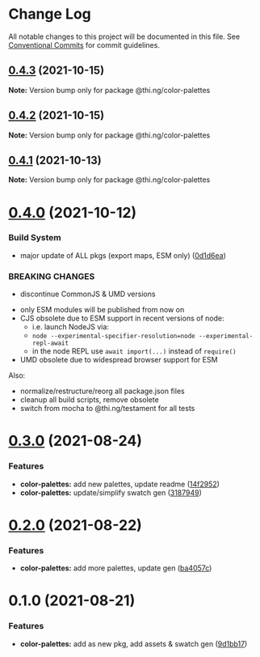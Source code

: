 # Change Log

All notable changes to this project will be documented in this file.
See [Conventional Commits](https://conventionalcommits.org) for commit guidelines.

## [0.4.3](https://github.com/thi-ng/umbrella/compare/@thi.ng/color-palettes@0.4.2...@thi.ng/color-palettes@0.4.3) (2021-10-15)

**Note:** Version bump only for package @thi.ng/color-palettes





## [0.4.2](https://github.com/thi-ng/umbrella/compare/@thi.ng/color-palettes@0.4.1...@thi.ng/color-palettes@0.4.2) (2021-10-15)

**Note:** Version bump only for package @thi.ng/color-palettes





## [0.4.1](https://github.com/thi-ng/umbrella/compare/@thi.ng/color-palettes@0.4.0...@thi.ng/color-palettes@0.4.1) (2021-10-13)

**Note:** Version bump only for package @thi.ng/color-palettes





# [0.4.0](https://github.com/thi-ng/umbrella/compare/@thi.ng/color-palettes@0.3.0...@thi.ng/color-palettes@0.4.0) (2021-10-12)


### Build System

* major update of ALL pkgs (export maps, ESM only) ([0d1d6ea](https://github.com/thi-ng/umbrella/commit/0d1d6ea9fab2a645d6c5f2bf2591459b939c09b6))


### BREAKING CHANGES

* discontinue CommonJS & UMD versions

- only ESM modules will be published from now on
- CJS obsolete due to ESM support in recent versions of node:
  - i.e. launch NodeJS via:
  - `node --experimental-specifier-resolution=node --experimental-repl-await`
  - in the node REPL use `await import(...)` instead of `require()`
- UMD obsolete due to widespread browser support for ESM

Also:
- normalize/restructure/reorg all package.json files
- cleanup all build scripts, remove obsolete
- switch from mocha to @thi.ng/testament for all tests






#  [0.3.0](https://github.com/thi-ng/umbrella/compare/@thi.ng/color-palettes@0.2.0...@thi.ng/color-palettes@0.3.0) (2021-08-24) 

###  Features 

- **color-palettes:** add new palettes, update readme ([14f2952](https://github.com/thi-ng/umbrella/commit/14f29523554b82540bba020d52d6fffde8347348)) 
- **color-palettes:** update/simplify swatch gen ([3187949](https://github.com/thi-ng/umbrella/commit/31879491ed4b59e4d91c818939f9c9beee980779)) 

#  [0.2.0](https://github.com/thi-ng/umbrella/compare/@thi.ng/color-palettes@0.1.0...@thi.ng/color-palettes@0.2.0) (2021-08-22) 

###  Features 

- **color-palettes:** add more palettes, update gen ([ba4057c](https://github.com/thi-ng/umbrella/commit/ba4057c4f1bfe4d093674c953080ae84fd92a531)) 

#  0.1.0 (2021-08-21) 

###  Features 

- **color-palettes:** add as new pkg, add assets & swatch gen ([9d1bb17](https://github.com/thi-ng/umbrella/commit/9d1bb17b4373a0cbe43705a41a4cbce353999c7e))
